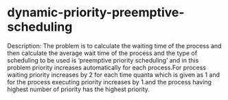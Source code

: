 # dynamic-priority-preemptive-scheduling
Description: The problem is to calculate the waiting time of the process and then calculate the average wait time of the process and the type of scheduling to be used is ‘preemptive priority scheduling’ and in this problem priority increases automatically for each process.For process waiting priority increases by 2 for each time quanta which is given as 1 and for the process executing priority increases by 1.and the process having highest number of priority has the highest priority.
